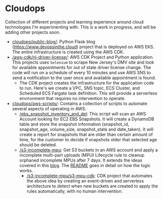 # Cloudops


Collection of different projects and learning experience around cloud technologies I'm experimenting with. This is a work in progress, and will be adding other projects soon.

* [cloudops/public-blog/](https://github.com/jmroche/cloudops/tree/main/public-blog): Python Flask blog (https://www.devopsinthe.cloud) project that is deployed on AWS EKS. The entire infrastructure is created using the AWS CDK. 
* [/aws-cdk/nj-driver-license/](https://github.com/jmroche/cloudops/tree/main/aws-cdk/nj-driver-license): AWS CDK Project and Python application. This projects uses ```Selenium``` to scrape New Jersey's DMV site and look for available appointments for out of state driver license change. The code will run on a schedule of every 10 minutes and use AWS SNS to send a notification to the user once and available appointment is found. 
    * The CDK project creates the infrastructure for the application code to run. Here's we create a VPC, SNS topic, ECS Cluster, and Scheduled ECS Fargate task definition. This will provide a serverless environment that requires no intervention to operate.
* [cloudops/aws-scripts/](https://github.com/jmroche/cloudops/tree/main/aws-scripts): Contains a collection of scripts to automate several aspects of operating in AWS.
    * [/ebs_snapshot_inventory_and_del](https://github.com/jmroche/cloudops/tree/main/aws-scripts/ebs_snapshot_inventory_and_del): This script will scan an AWS Account looking for EC2 EBS Snapshots. It will create a DynamoDB table and store the snapshot information (snapshot_id, snapshot_age, volume_size, snapshot_state and date_taken). It will create a report for snapshots that are older than certain amount of time, for the customer to decide if snapshots older that selected age should be deleted.
    * [/s3-incomplete-mpu](https://github.com/jmroche/cloudops/tree/main/aws-scripts/s3-incomplete-mpu): Get S3 buckets in an AWS account and apply a incomplete multi-part uploads (MPU) Lifecycle rule to cleanup orphaned incomplete MPUs after 7 days. It extends the ideas covered in this [blog](https://aws.amazon.com/blogs/aws-cloud-financial-management/discovering-and-deleting-incomplete-multipart-uploads-to-lower-amazon-s3-costs/). The  [README](https://github.com/jmroche/cloudops/blob/main/aws-scripts/s3-incomplete-mpu/README.md) goes in detail on how the logic works.
        * [/s3-incomplete-mpu/s3-mpu-cdk](https://github.com/jmroche/cloudops/tree/main/aws-scripts/s3-incomplete-mpu/s3-mpu-cdk): CDK project that automates the above idea by creating an event-driven and serverless architecture to detect when new buckets are created to apply the rules automatically, with no human intervention.

